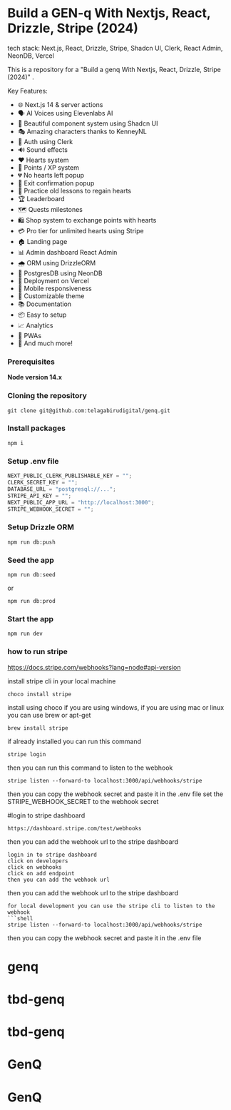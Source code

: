 # Build a GEN-q With Nextjs, React, Drizzle, Stripe (2024)

tech stack: Next.js, React, Drizzle, Stripe, Shadcn UI, Clerk, React Admin, NeonDB, Vercel

This is a repository for a "Build a genq With Nextjs, React, Drizzle, Stripe (2024)" .

Key Features:

- 🌐 Next.js 14 & server actions
- 🗣 AI Voices using Elevenlabs AI
- 🎨 Beautiful component system using Shadcn UI
- 🎭 Amazing characters thanks to KenneyNL
- 🔐 Auth using Clerk
- 🔊 Sound effects
- ❤️ Hearts system
- 🌟 Points / XP system
- 💔 No hearts left popup
- 🚪 Exit confirmation popup
- 🔄 Practice old lessons to regain hearts
- 🏆 Leaderboard
- 🗺 Quests milestones
- 🛍 Shop system to exchange points with hearts
- 💳 Pro tier for unlimited hearts using Stripe
- 🏠 Landing page
- 📊 Admin dashboard React Admin
- 🌧 ORM using DrizzleORM
- 💾 PostgresDB using NeonDB
- 🚀 Deployment on Vercel
- 📱 Mobile responsiveness
- 🎨 Customizable theme
- 📚 Documentation
- 📦 Easy to setup
- 📈 Analytics
- 📱 PWAs
- 🎉 And much more!

### Prerequisites

**Node version 14.x**

### Cloning the repository

```shell
git clone git@github.com:telagabirudigital/genq.git
```

### Install packages

```shell
npm i
```

### Setup .env file

```js
NEXT_PUBLIC_CLERK_PUBLISHABLE_KEY = "";
CLERK_SECRET_KEY = "";
DATABASE_URL = "postgresql://...";
STRIPE_API_KEY = "";
NEXT_PUBLIC_APP_URL = "http://localhost:3000";
STRIPE_WEBHOOK_SECRET = "";
```

### Setup Drizzle ORM

```shell
npm run db:push

```

### Seed the app

```shell
npm run db:seed

```

or

```shell
npm run db:prod

```

### Start the app

```shell
npm run dev
```

### how to run stripe

https://docs.stripe.com/webhooks?lang=node#api-version

install stripe cli in your local machine

```shell
choco install stripe
```

install using choco if you are using windows,
if you are using mac or linux you can use brew or apt-get

```
brew install stripe
```

if already installed you can run this command

```shell
stripe login
```

then you can run this command to listen to the webhook

```shell
stripe listen --forward-to localhost:3000/api/webhooks/stripe
```

then you can copy the webhook secret and paste it in the .env file
set the STRIPE_WEBHOOK_SECRET to the webhook secret

#login to stripe dashboard

```shell
https://dashboard.stripe.com/test/webhooks
```

then you can add the webhook url to the stripe dashboard

```shell
login in to stripe dashboard
click on developers
click on webhooks
click on add endpoint
then you can add the webhook url
```

then you can add the webhook url to the stripe dashboard

````shell
for local development you can use the stripe cli to listen to the webhook
```shell
stripe listen --forward-to localhost:3000/api/webhooks/stripe
````

then you can copy the webhook secret and paste it in the .env file

# genq

# tbd-genq

# tbd-genq
# GenQ
# GenQ
